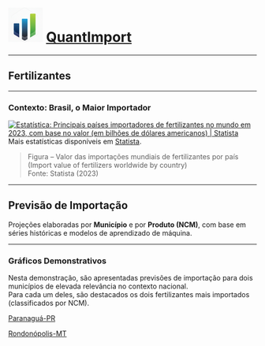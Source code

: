 # <img src="logo.png" alt="Logo QuantImport" width="70"> [QuantImport](https://quantimportbrazil.github.io/Sobre/)

---

## Fertilizantes

---

### Contexto: Brasil, o Maior Importador

<a href="https://www.statista.com/statistics/1278061/import-value-fertilizers-worldwide-by-country/" rel="nofollow"><img src="https://www.statista.com/graphic/1/1278061/import-value-fertilizers-worldwide-by-country.jpg" alt="Estatística: Principais países importadores de fertilizantes no mundo em 2023, com base no valor (em bilhões de dólares americanos) | Statista" style="width: 70%; height: auto !important; max-width:1000px;-ms-interpolation-mode: bicubic;"/></a><br />Mais estatísticas disponíveis em <a href="https://www.statista.com" rel="nofollow">Statista</a>.  
> Figura – Valor das importações mundiais de fertilizantes por país (Import value of fertilizers worldwide by country)  
> Fonte: Statista (2023)  

---

## Previsão de Importação

Projeções elaboradas por **Município** e por **Produto (NCM)**, com base em séries históricas e modelos de aprendizado de máquina.

---

### Gráficos Demonstrativos

Nesta demonstração, são apresentadas previsões de importação para dois municípios de elevada relevância no contexto nacional.  
Para cada um deles, são destacados os dois fertilizantes mais importados (classificados por NCM).

[Paranaguá-PR](https://quantimportbrazil.github.io/Paranagua-PR/)  

[Rondonópolis-MT](https://quantimportbrazil.github.io/Rondonopolis-MT/)
